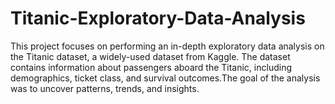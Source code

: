 # Titanic-Exploratory-Data-Analysis
This project focuses on performing an in-depth exploratory data analysis on the Titanic dataset, a widely-used dataset from Kaggle.  The dataset contains information about passengers aboard the Titanic, including demographics, ticket class, and survival outcomes.The goal of the analysis was to uncover patterns, trends, and insights.

